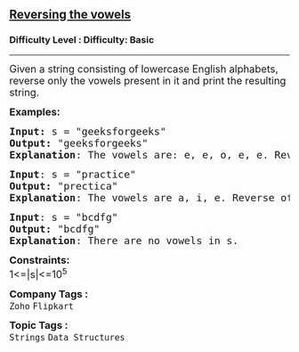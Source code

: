 <h2><a href="https://www.geeksforgeeks.org/problems/reversing-the-vowels5304/1?page=5&category=Strings,python&difficulty=Basic&sortBy=accuracy">Reversing the vowels</a></h2><h3>Difficulty Level : Difficulty: Basic</h3><hr><div class="problems_problem_content__Xm_eO"><p><span style="font-size: 18px;">Given a string consisting of lowercase English alphabets, reverse only the vowels present in it and print the resulting string.</span></p>
<p><span style="font-size: 18px;"><strong>Examples:</strong></span></p>
<pre><span style="font-size: 18px;"><strong>Input: </strong>s = "geeksforgeeks"
<strong>Output:</strong> "geeksforgeeks"
<strong>Explanation</strong>: The vowels are: e, e, o, e, e. Reverse of these is also e, e, o, e, e.</span>
</pre>
<pre><span style="font-size: 18px;"><strong>Input</strong>: s = "practice"
<strong>Output:</strong> "prectica"
<strong>Explanation</strong>: The vowels are a, i, e. Reverse of these is e, i, a.</span>
</pre>
<pre><span style="font-size: 18px;"><strong>Input</strong>: s = "bcdfg"
<strong>Output:</strong> "bcdfg"
<strong>Explanation</strong>: There are no vowels in s.</span></pre>
<p><span style="font-size: 18px;"><strong>Constraints:</strong><br>1&lt;=|s|&lt;=10<sup>5</sup></span></p></div><p><span style=font-size:18px><strong>Company Tags : </strong><br><code>Zoho</code>&nbsp;<code>Flipkart</code>&nbsp;<br><p><span style=font-size:18px><strong>Topic Tags : </strong><br><code>Strings</code>&nbsp;<code>Data Structures</code>&nbsp;